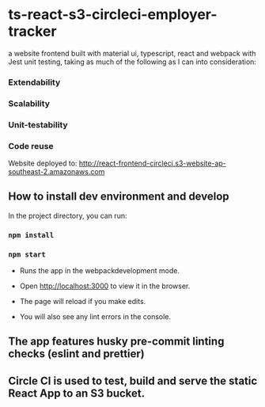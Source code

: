 # ts-react-s3-circleci-employer-tracker
a website frontend built with material ui, typescript, react and webpack with Jest unit testing, taking as much of the following as I can into consideration: 
### Extendability
### Scalability
### Unit-testability
### Code reuse


Website deployed to: http://react-frontend-circleci.s3-website-ap-southeast-2.amazonaws.com


## How to install dev environment and develop

In the project directory, you can run:

### `npm install`

### `npm start`

- Runs the app in the webpackdevelopment mode.

- Open [http://localhost:3000](http://localhost:3000) to view it in the browser.

- The page will reload if you make edits.

- You will also see any lint errors in the console.

## The app features husky pre-commit linting checks (eslint and prettier)
## Circle CI is used to test, build and serve the static React App to an S3 bucket.


